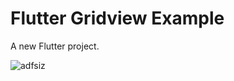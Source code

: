 # Flutter Gridview Example

A new Flutter project.

![adfsiz](https://user-images.githubusercontent.com/23746859/38327507-a8fa65e6-3848-11e8-9a92-546641de18f3.png)
